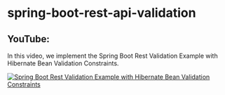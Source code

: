 # spring-boot-rest-api-validation

## YouTube:

In this video, we implement the Spring Boot Rest Validation Example with Hibernate Bean Validation Constraints.

[![Spring Boot Rest Validation Example with Hibernate Bean Validation Constraints](https://img.youtube.com/vi/qLbTOWQmn4s/0.jpg)](https://www.youtube.com/watch?v=qLbTOWQmn4s)
